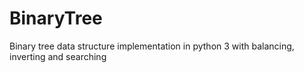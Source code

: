 # BinaryTree
Binary tree data structure implementation in python 3 with balancing, inverting and searching 
